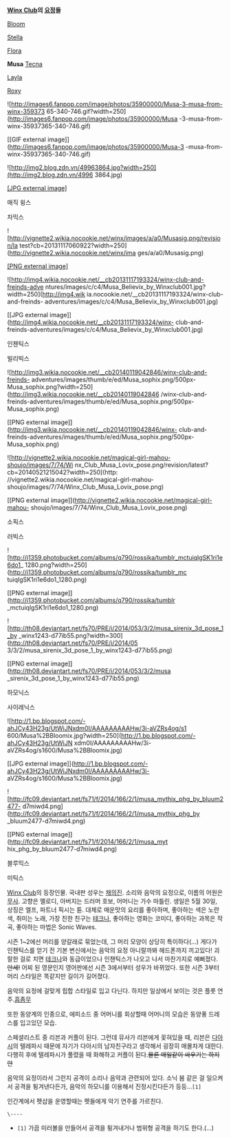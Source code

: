 **[Winx Club](Winx%20Club.md)의 [요정](%EC%9A%94%EC%A0%95.md)들**

[Bloom](%EB%B8%94%EB%A3%B8%28Winx%20Club%29.md)

[Stella](%EC%8A%A4%ED%85%94%EB%9D%BC%28Winx%20Club%29.md)

[Flora](%ED%94%8C%EB%A1%9C%EB%9D%BC%28Winx%20Club%29.md)

**Musa**
[Tecna](%ED%85%8C%ED%81%AC%EB%82%98.md)

[Layla](%EB%A0%88%EC%9D%BC%EB%9D%BC%28Winx%20Club%29.md)

[Roxy](%EB%A1%9D%EC%8B%9C%28Winx%20Club%29.md)

  

![http://images6.fanpop.com/image/photos/35900000/Musa-3-musa-from-winx-359373
65-340-746.gif?width=250](http://images6.fanpop.com/image/photos/35900000/Musa
-3-musa-from-winx-35937365-340-746.gif)

[[GIF external image]](http://images6.fanpop.com/image/photos/35900000/Musa-3
-musa-from-winx-35937365-340-746.gif)

![http://img2.blog.zdn.vn/49963864.jpg?width=250](http://img2.blog.zdn.vn/4996
3864.jpg)

[[JPG external image]](http://img2.blog.zdn.vn/49963864.jpg)

매직 윙스

차믹스

![http://vignette2.wikia.nocookie.net/winx/images/a/a0/Musasig.png/revision/la
test?cb=20131117060922?width=250](http://vignette2.wikia.nocookie.net/winx/ima
ges/a/a0/Musasig.png)

[[PNG external
image]](http://vignette2.wikia.nocookie.net/winx/images/a/a0/Musasig.png)

![http://img4.wikia.nocookie.net/__cb20131117193324/winx-club-and-freinds-adve
ntures/images/c/c4/Musa_Believix_by_Winxclub001.jpg?width=250](http://img4.wik
ia.nocookie.net/__cb20131117193324/winx-club-and-freinds-
adventures/images/c/c4/Musa_Believix_by_Winxclub001.jpg)

[[JPG external image]](http://img4.wikia.nocookie.net/__cb20131117193324/winx-
club-and-freinds-adventures/images/c/c4/Musa_Believix_by_Winxclub001.jpg)

인첸틱스

빌리빅스

![http://img3.wikia.nocookie.net/__cb20140119042846/winx-club-and-freinds-
adventures/images/thumb/e/ed/Musa_sophix.png/500px-
Musa_sophix.png?width=250](http://img3.wikia.nocookie.net/__cb20140119042846
/winx-club-and-freinds-adventures/images/thumb/e/ed/Musa_sophix.png/500px-
Musa_sophix.png)

[[PNG external image]](http://img3.wikia.nocookie.net/__cb20140119042846/winx-
club-and-freinds-adventures/images/thumb/e/ed/Musa_sophix.png/500px-
Musa_sophix.png)

![http://vignette2.wikia.nocookie.net/magical-girl-mahou-shoujo/images/7/74/Wi
nx_Club_Musa_Lovix_pose.png/revision/latest?cb=20140521215042?width=250](http:
//vignette2.wikia.nocookie.net/magical-girl-mahou-
shoujo/images/7/74/Winx_Club_Musa_Lovix_pose.png)

[[PNG external image]](http://vignette2.wikia.nocookie.net/magical-girl-mahou-
shoujo/images/7/74/Winx_Club_Musa_Lovix_pose.png)

소픽스

러빅스

![http://i1359.photobucket.com/albums/q790/rossika/tumblr_mctuiqlgSK1ri1e6do1_
1280.png?width=250](http://i1359.photobucket.com/albums/q790/rossika/tumblr_mc
tuiqlgSK1ri1e6do1_1280.png)

[[PNG external image]](http://i1359.photobucket.com/albums/q790/rossika/tumblr
_mctuiqlgSK1ri1e6do1_1280.png)

![http://th08.deviantart.net/fs70/PRE/i/2014/053/3/2/musa_sirenix_3d_pose_1_by
_winx1243-d77ib55.png?width=300](http://th08.deviantart.net/fs70/PRE/i/2014/05
3/3/2/musa_sirenix_3d_pose_1_by_winx1243-d77ib55.png)

[[PNG external image]](http://th08.deviantart.net/fs70/PRE/i/2014/053/3/2/musa
_sirenix_3d_pose_1_by_winx1243-d77ib55.png)

하모닉스

사이레닉스

![http://1.bp.blogspot.com/-ahJCy43H23g/UtWiJNxdm0I/AAAAAAAAAHw/3i-aVZRs4og/s1
600/Musa%2BBloomix.jpg?width=250](http://1.bp.blogspot.com/-ahJCy43H23g/UtWiJN
xdm0I/AAAAAAAAAHw/3i-aVZRs4og/s1600/Musa%2BBloomix.jpg)

[[JPG external
image]](http://1.bp.blogspot.com/-ahJCy43H23g/UtWiJNxdm0I/AAAAAAAAAHw/3i-
aVZRs4og/s1600/Musa%2BBloomix.jpg)

![http://fc09.deviantart.net/fs71/f/2014/166/2/1/musa_mythix_phg_by_bluum2477-
d7miwd4.png](http://fc09.deviantart.net/fs71/f/2014/166/2/1/musa_mythix_phg_by
_bluum2477-d7miwd4.png)

[[PNG external image]](http://fc09.deviantart.net/fs71/f/2014/166/2/1/musa_myt
hix_phg_by_bluum2477-d7miwd4.png)

블루믹스

미틱스

[Winx Club](Winx%20Club.md)의 등장인물. 국내판 성우는
[채의진](%EC%B1%84%EC%9D%98%EC%A7%84.md). 소리와 음악의 요정으로, 이름의 어원은
[무사](%EB%AC%B4%EC%82%AC#s-3.md). 고향은 멜로디, 아버지는 드러머 호보, 어머니는 가수 마틀린. 생일은 5월
30일, 상징은 엘프, 파트너 픽시는 튠. 대체로 매운맛의 요리를 좋아하며, 좋아하는 색은 노란색, 취미는 노래, 가장 친한 친구는
[테크나](%ED%85%8C%ED%81%AC%EB%82%98.md), 좋아하는 영화는 코미디, 좋아하는 과목은 작곡, 좋아하는 마법은
Sonic Waves.

시즌 1~2에선 머리를 양갈래로 묶었는데, 그 머리 모양이 상당히 특이하다(...) 게다가 인챈틱스를 얻기 전 기본 변신에서는 음악의 요정
아니랄까봐 헤드폰까지 끼고있다! 괴랄한 걸로 치면 [테크나](%ED%85%8C%ED%81%AC%EB%82%98.md)와 동급이었으나
인챈틱스가 나오고 나서 마찬가지로 예뻐졌다. <del>만세!</del> 어찌 된 영문인지 영어판에선 시즌 3에서부터 성우가 바뀌었다. 또한
시즌 3부터 머리 스타일은 똑같지만 길이가 길어졌다.

음악의 요정에 걸맞게 힙합 스타일로 입고 다닌다. 하지만 일상에서 보이는 것은 플룻
연주.[흠좀무](%ED%9D%A0%EC%A2%80%EB%AC%B4.md)

또한 동양계의 인종으로, 에피소드 중 어머니를 회상할때 어머니의 모습은 동양풍 드레스를 입고있던 모습.

스페셜리스트 중 리븐과 커플이 된다. 그런데 뮤사가 리븐에게 꽂혀있을 때, 리븐은
[다아시](%EB%8B%A4%EC%95%84%EC%8B%9C.md)의 텔레파시 때문에 자기가 다아시의 남자친구라고 생각해서 굉장히
매몰차게 대한다. 다행히 후에 텔레파시가 풀렸을 때 화해하고 커플이 된다.<del>물론 매일같이 싸우기는 하지만</del>

음악의 요정이라서 그런지 공격이 소리나 음악과 관련되어 있다. 소닉 붐 같은 걸 일으켜서 공격을 튕겨낸다든가, 음악의 하모니를 이용해서
진정시킨다든가 등등...`[1]`

인간계에서 펫샵을 운영할때는 펫들에게 악기 연주를 가르친다.

`\----`

  * `[1]` 가끔 미러볼을 만들어서 공격을 튕겨내거나 범위형 공격을 하기도 한다.(...)

